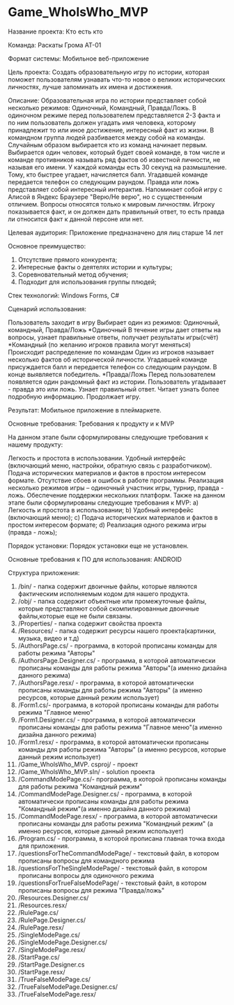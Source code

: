 # Game_WhoIsWho_MVP
Название проекта: Кто есть кто

Команда: Раскаты Грома АТ-01

Формат системы: Мобильное веб-приложение

Цель проекта: Создать образовательную игру по истории, которая поможет пользователям узнавать что-то новое о великих исторических личностях, лучше запоминать их имена и достижения.

Описание: Образовательная игра по истории представляет собой несколько режимов: Одиночный, Командный, Правда/Ложь. В одиночном режиме перед пользователем представляется 2-3 факта и по ним пользователь должен угадать имя человека, которому принадлежит то или иное достижение, интересный факт из жизни. В командном группа людей разбивается между собой на команды. Случайным образом выбирается кто из команд начинает первым. Выбирается один человек, который будет своей команде, в том числе и команде противников называть ряд фактов об известной личности, не называя его имени. У каждой команды есть 30 секунд на размышление. Тому, кто быстрее угадает, начисляется балл. Угадавшей команде передается телефон со следующим раундом. Правда или ложь представляет собой интересный интерактив. Напоминает собой игру с Алисой в Яндекс Браузере "Верю/Не верю", но с существенным отличием. Вопросы относятся только к мировым личностям. Игроку показывается факт, и он должен дать правильный ответ, то есть правда ли относится факт к данной персоне или нет.

Целевая аудитория: Приложение предназначено для лиц старше 14 лет

Основное преимущество:

1.   Отсутствие прямого конкурента;
2.   Интересные факты о деятелях истории и культуры;
3.   Соревновательный метод обучения;
4.   Подходит для использования группы плюдей;

Стек технологий: Windows Forms, C#

Сценарий использования:

Пользователь заходит в игру Выбирает один из режимов: Одиночный, командный, Правда/Ложь *Одиночный В течение игры дает ответы на вопросы, узнает правильные ответы, получает результаты игры(счёт) *Командный (по желанию игроков правила могут меняться) Происходит распределение по командам Один из игроков называет несколько фактов об исторической личности. Угадавшей команде присуждается балл и передается телефон со следующим раундом. В конце выявляется победитель. *Правда/Ложь Перед пользователем появляется один рандомный факт из истории. Пользователь угадываает - правда это или ложь. Узнает правильный ответ. Читает узнать более подробную информацию. Продолжает игру.

Результат: Мобильное приложение в плеймаркете.

Основные требования: Требования к продукту и к MVP

На данном этапе были сформулированы следующие требования к нашему продукту:

Легкость и простота в использовании.
Удобный интерфейс (включающий меню, настройки, обратную связь с разработчиком).
Подача исторических материалов и фактов в простом интересом формате.
Отсутствие сбоев и ошибок в работе программы.
Реализация несколько режимов игры – одиночный участник игры, турнир, правда - ложь.
Обеспечение поддержки нескольких платформ.
Также на данном этапе были сформулированы следующие требования к MVP: a) Легкость и простота в использовании; b) Удобный интерфейс (включающий меню); c) Подача исторических материалов и фактов в простом интересом формате; d) Реализация одного режима игры (правда - ложь);

Порядок установки: Порядок установки еще не установлен.

Основные требования к ПО для использования: ANDROID

Структура приложения: 
1.  /bin/ - папка содержит двоичные файлы, которые являются фактическим исполняемым кодом для нашего продукта.
2.  /obj/ - папка содержит объектные или промежуточные файлы, которые представляют собой скомпилированные двоичные файлы,которые еще не были связаны.
3.  /Properties/ - папка содержит свойства проекта
4.  /Resources/ - папка содержит ресурсы нашего проекта(картинки, музыка, видео и т.д)
5.  /AuthorsPage.cs/ - программа, в которой прописаны команды для работы режима "Авторы"
6.  /AuthorsPage.Designer.cs/ - программа, в которой автоматически прописаны команды для работы режима "Авторы"(а именно дизайна данного режима)
7.  /AuthorsPage.resx/ - программа, в которой автоматически прописаны команды для работы режима "Авторы" (а именно ресурсов, которые данный режим использует)
8.  /Form1.cs/- программа, в которой прописаны команды для работы режима "Главное меню"
9.  /Form1.Designer.cs/ - программа, в которой автоматически прописаны команды для работы режима "Главное меню"(а именно дизайна данного режима)
10.  /Form1.resx/ - программа, в которой автоматически прописаны команды для работы режима "Авторы" (а именно ресурсов, которые данный режим использует)
11.  /Game_WholsWho_MVP. csproj/ - проект
12.  /Game_WholsWho_MVP.sIn/ - solution проекта
13.  /CommandModePage.cs/- программа, в которой прописаны команды для работы режима "Командный режим"
14.  /CommandModePage.Designer.cs/ - программа, в которой автоматически прописаны команды для работы режима "Командный режим"(а именно дизайна данного режима)
15.  /CommandModePage.resx/ - программа, в которой автоматически прописаны команды для работы режима "Командный режим" (а именно ресурсов, которые данный режим использует)
16.  /Program.cs/ - программа, в которой прописана главная точка входа для приложения.
17.  /questionsForTheCommandModePage/ - текстовый файл, в котором прописаны вопросы для командного режима
18.  /questionsForTheSingleModePage/ - текстовый файл, в котором прописаны вопросы для одиночного режима
19.  /questionsForTrueFalseModePage/ - текстовый файл, в котором прописаны вопросы для режима "Правда/ложь"
20.  /Resources.Designer.cs/
21.  /Resources.resx/
22.  /RulePage.cs/
23.  /RulePage.Designer.cs/
24.  /RulePage.resx/
25.  /SingleModePage.cs/
26.  /SingleModePage.Designer.cs/
27.  /SingleModePage.resx/
28.  /StartPage.cs/
29.  /StartPage.Designer.cs
30.  /StartPage.resx/
31.  /TrueFalseModePage.cs/
32.  /TrueFalseModePage.Designer.cs/
33.  /TrueFalseModePage.resx/
